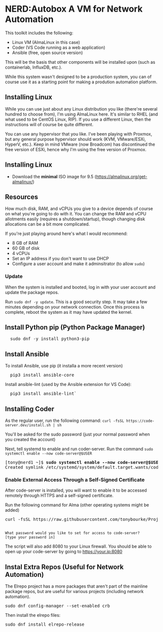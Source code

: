 # NERD:Autobox A VM for Network Automation



This toolkit includes the following: 

* Linux VM (AlmaLinux in this case)
* Coder (VS Code running as a web application)
* Ansible (free, open source version)

This will be the basis that other components will be installed upon (such as containerlab, InfluxDB, etc.).

While this system wasn't designed to be a production system, you can of course use it as a starting point for making a prodution automation platform. 



## Installing Linux

While you can use just about any Linux distribution you like (there're several hundred to choose from), I'm using AlmaLinux here. It's similar to RHEL (and what used to be CentOS Linux, RIP). If you use a different Linux, then the instructions will of course be quite different.  

You can use any hypervisor that you like. I've been playing with Proxmox, but any general purpose hypervisor should work (KVM, VMware/ESXi, HyperV, etc.). Keep in mind VMware (now Broadcom) has discontinued the free version of ESXi, hence why I'm using the free version of Proxmox.

## Installing Linux

* Download the **minimal** ISO image for 9.5 (https://almalinux.org/get-almalinux/)

## Resources 

How much disk, RAM, and vCPUs you give to a device depends of course on what you're going to do with it. You can change the RAM and vCPU allotments easily (requires a shutdown/startup), though changing disk allocations can be a bit more complicated. 

If you're just playing around here's what I would recommend: 

* 8 GB of RAM
* 60 GB of disk
* 4 vCPUs
* Set an IP address if you don't want to use DHCP
* Configure a user account and make it adminsitrator (to allow `sudo`)

### Update 

When the system is installed and booted, log in with your user account and update the package repos. 

Run `sudo dnf -y update`. This is a good security step. It may take a few minutes depending on your network connection. Once this process is complete, reboot the system as it may have updated the kernel. 

## Install Python pip (Python Package Manager)

<pre>
  sudo dnf -y install python3-pip
</pre>

## Install Ansible

To install Ansible, use pip (it installa a more recent version)

<pre>
  pip3 install ansible-core
</pre>


Install ansible-lint (used by the Ansible extension for VS Code): 

<pre>
  pip3 install ansible-lint`
</pre>

## Installing Coder

As the regular user, run the following command: `curl -fsSL https://code-server.dev/install.sh | sh`

You'll be asked for the sudo password (just your normal password when you created the account)

Next, tell systemd to enable and run coder-server. Run the command `sudo systemctl enable --now code-server@$USER`

<pre>
[tony@nerd1 ~]$ <b>sudo systemctl enable --now code-server@$USER</b>
Created symlink /etc/systemd/system/default.target.wants/code-server@tony.service → /usr/lib/systemd/system/code-server@.service.
</pre>

### Enable External Access Through a Self-Signed Certificate

After code-server is installed, you will want to enable it to be accessed remotely through HTTPS and a self-signed certificate. 

Run the following command for Alma (other operating systems might be added)
<pre>
curl -fsSL https://raw.githubusercontent.com/tonybourke/Project-NERD/refs/heads/main/Autobox/enable_alma_https.sh > enable_alma_https.sh ; sh enable_https.sh
  </pre>

```
What password would you like to set for access to code-server?
[type your password in]
```

The script will also add 8080 to your Linux firewall. You should be able to open up your code-server by going to https://your.ip:8080

## Instal Extra Repos (Useful for Network Automation)

The Elrepo project has a more packages that aren't part of the mainline package repos, but are useful for various projects (including network automation). 

<pre>
sudo dnf config-manager --set-enabled crb
</pre>

Then install the elrepo files:

<pre>sudo dnf install elrepo-release
</pre>

